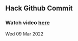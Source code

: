 
 ## Hack Github Commit 
 ### Watch video <a href="https://www.youtube.com">here</a> 
 Wed 09 Mar 2022 
